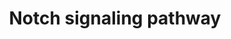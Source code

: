 ---
annotations:
- id: PW:0000204
  parent: signaling pathway
  type: Pathway Ontology
  value: Notch signaling pathway
authors:
- MaintBot
- Thomas
- Ddigles
- Andra
- Eweitz
description: 'The Notch signaling pathway is an evolutionarily conserved, intercellular
  signaling mechanism essential for proper embryonic development in all metazoan organisms
  in the Animal kingdom. The Notch proteins (Notch1-Notch4 in vertebrates) are single-pass
  receptors that are activated by the Delta (or Delta-like) and Jagged/Serrate families
  of membrane-bound ligands. They are transported to the plasma membrane as cleaved,
  but otherwise intact polypeptides. Interaction with ligand leads to two additional
  proteolytic cleavages that liberate the Notch intracellular domain (NICD) from the
  plasma membrane. The NICD translocates to the nucleus, where it forms a complex
  with the DNA binding protein CSL, displacing a histone deacetylase (HDAc)-co-repressor
  (CoR) complex from CSL. Components of an activation complex, such as MAML1 and histone
  acetyltransferases (HATs), are recruited to the NICD-CSL complex, leading to the
  transcriptional activation of Notch target genes.  Source: [http://www.genome.jp/kegg-bin/show_pathway?org_name=map&mapno=04330&show_description=show
  KEGG]  Adapted from KEGG: http://www.genome.jp/kegg-bin/show_pathway?org_name=ptr&mapno=04330'
last-edited: 2021-05-21
organisms:
- Pan troglodytes
redirect_from:
- /index.php/Pathway:WP912
- /instance/WP912
revision: null
schema-jsonld:
- '@context': https://schema.org/
  '@id': https://wikipathways.github.io/pathways/WP912.html
  '@type': Dataset
  creator:
    '@type': Organization
    name: WikiPathways
  description: 'The Notch signaling pathway is an evolutionarily conserved, intercellular
    signaling mechanism essential for proper embryonic development in all metazoan
    organisms in the Animal kingdom. The Notch proteins (Notch1-Notch4 in vertebrates)
    are single-pass receptors that are activated by the Delta (or Delta-like) and
    Jagged/Serrate families of membrane-bound ligands. They are transported to the
    plasma membrane as cleaved, but otherwise intact polypeptides. Interaction with
    ligand leads to two additional proteolytic cleavages that liberate the Notch intracellular
    domain (NICD) from the plasma membrane. The NICD translocates to the nucleus,
    where it forms a complex with the DNA binding protein CSL, displacing a histone
    deacetylase (HDAc)-co-repressor (CoR) complex from CSL. Components of an activation
    complex, such as MAML1 and histone acetyltransferases (HATs), are recruited to
    the NICD-CSL complex, leading to the transcriptional activation of Notch target
    genes.  Source: [http://www.genome.jp/kegg-bin/show_pathway?org_name=map&mapno=04330&show_description=show
    KEGG]  Adapted from KEGG: http://www.genome.jp/kegg-bin/show_pathway?org_name=ptr&mapno=04330'
  keywords:
  - '&amp;#xD;'
  - ADAM17
  - APH1A
  - APH1B
  - CREBBP
  - DLL1
  - DLL4
  - DTX1
  - DTX2
  - DTX3
  - DTX3L
  - DTX4
  - DVL1_PANTR
  - DVL2
  - DVL3
  - HDAC1
  - HDAC2
  - HES1
  - HES5
  - JAG1
  - JAG2
  - KAT2A
  - KAT2B
  - KCNJ5
  - LFNG
  - MAML1
  - MAML3
  - MFNG
  - NCOR2
  - NCSTN
  - NOTCH1
  - NOTCH2
  - NOTCH4
  - NUMB
  - NUMBL
  - PSEN1
  - PSEN2
  - PTCRA
  - RBPJ
  - RBPSUHL
  - RFNG
  - SKIP
  - TNFA_PANTR
  - XR_020078.1
  - XR_020433.1
  - XR_021983.1
  - XR_024606.1
  license: CC0
  name: Notch signaling pathway
seo: CreativeWork
title: Notch signaling pathway
wpid: WP912
---